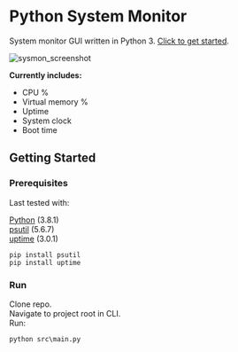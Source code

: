 # Python System Monitor
System monitor GUI written in Python 3. [Click to get started](#getting-started).

![sysmon_screenshot](https://user-images.githubusercontent.com/42113905/60553926-826aa280-9d03-11e9-8602-053e80abe4bc.PNG)

<b>Currently includes:</b>
- CPU %
- Virtual memory %
- Uptime
- System clock
- Boot time

## Getting Started

### Prerequisites

Last tested with:<br>

[Python](https://www.python.org/) (3.8.1)<br>
[psutil](https://pypi.org/project/psutil/) (5.6.7)<br>
[uptime](https://pypi.org/project/uptime/) (3.0.1)

```
pip install psutil
pip install uptime
```

### Run

Clone repo.<br>
Navigate to project root in CLI.<br>
Run:

```
python src\main.py
```
